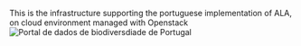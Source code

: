 This is the infrastructure supporting the portuguese implementation of ALA, on cloud environment managed with Openstack
![Portal de dados de biodiversdiade de Portugal](https://cloud.githubusercontent.com/assets/11174864/20481179/cb99f750-afdd-11e6-8e66-2449a1cb3926.png)
